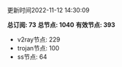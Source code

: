 更新时间2022-11-12 14:30:09

**总订阅: 73**
**总节点: 1040**
**有效节点: 393**
- v2ray节点: 229
- trojan节点: 100
- ss节点: 64
